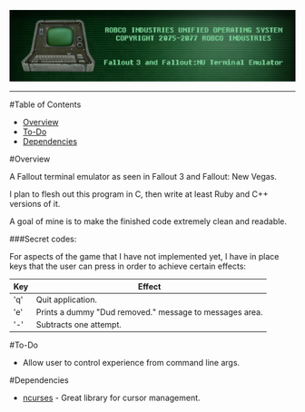 ![RobCo Industries Unified Operating System Terminal](readme_assets/title.png)

---

#Table of Contents

- [Overview](#overview)
- [To-Do](#to-do)
- [Dependencies](#dependencies)

#<a name="overview"></a>Overview

A Fallout terminal emulator as seen in Fallout 3 and Fallout: New Vegas.

I plan to flesh out this program in C, then write at least Ruby and C++ versions of it.

A goal of mine is to make the finished code extremely clean and readable.

###Secret codes:

For aspects of the game that I have not implemented yet, I have in place keys that the user can press in order to achieve certain effects:

| Key | Effect                                                  |
| --- | ------------------------------------------------------  |
| 'q' | Quit application.                                       |
| 'e' | Prints a dummy "Dud removed." message to messages area. |
| '-' | Subtracts one attempt.                                  |

#<a name="to-do"></a>To-Do
- Allow user to control experience from command line args.

#<a name="dependencies"></a>Dependencies

+ [ncurses](http://www.gnu.org/software/ncurses/) - Great library for cursor management.